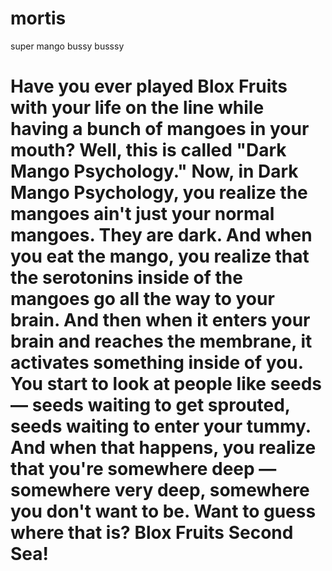 # mortis
super mango bussy busssy 

# Have you ever played Blox Fruits with your life on the line while having a bunch of mangoes in your mouth? Well, this is called "Dark Mango Psychology." Now, in Dark Mango Psychology, you realize the mangoes ain't just your normal mangoes. They are dark. And when you eat the mango, you realize that the serotonins inside of the mangoes go all the way to your brain. And then when it enters your brain and reaches the membrane, it activates something inside of you. You start to look at people like seeds — seeds waiting to get sprouted, seeds waiting to enter your tummy. And when that happens, you realize that you're somewhere deep — somewhere very deep, somewhere you don't want to be. Want to guess where that is? Blox Fruits Second Sea!
